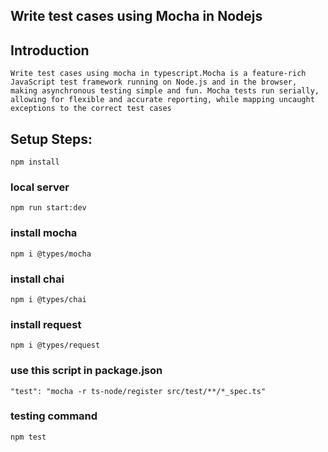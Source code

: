 ## Write test cases using Mocha in Nodejs
## Introduction
`Write test cases using mocha in typescript.Mocha is a feature-rich JavaScript test framework running on Node.js and in the browser, making asynchronous testing simple and fun. Mocha tests run serially, allowing for flexible and accurate reporting, while mapping uncaught exceptions to the correct test cases`
## Setup Steps:
`npm install`
### local server
`npm run start:dev`
### install mocha
`npm i @types/mocha`
### install chai
`npm i @types/chai`
### install request
`npm i @types/request`
### use this script in package.json
`"test": "mocha -r ts-node/register src/test/**/*_spec.ts"`
### testing command
`npm test`